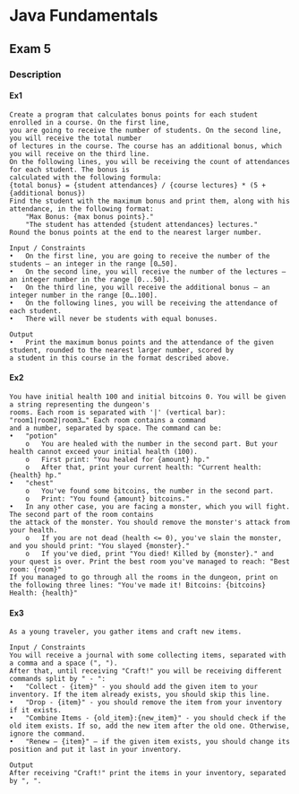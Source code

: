 # Java Fundamentals

## Exam 5

### Description
#### Ex1 
    Create a program that calculates bonus points for each student enrolled in a course. On the first line,
    you are going to receive the number of students. On the second line, you will receive the total number 
    of lectures in the course. The course has an additional bonus, which you will receive on the third line. 
    On the following lines, you will be receiving the count of attendances for each student. The bonus is 
    calculated with the following formula: 
    {total bonus} = {student attendances} / {course lectures} * (5 + {additional bonus}) 
    Find the student with the maximum bonus and print them, along with his attendance, in the following format:
        "Max Bonus: {max bonus points}." 
        "The student has attended {student attendances} lectures." 
    Round the bonus points at the end to the nearest larger number. 

    Input / Constraints 
    •	On the first line, you are going to receive the number of the students – an integer in the range [0…50].
    •	On the second line, you will receive the number of the lectures – an integer number in the range [0...50].
    •	On the third line, you will receive the additional bonus – an integer number in the range [0….100].
    •	On the following lines, you will be receiving the attendance of each student. 
    •	There will never be students with equal bonuses.

    Output 
    •	Print the maximum bonus points and the attendance of the given student, rounded to the nearest larger number, scored by
    a student in this course in the format described above.

#### Ex2
    You have initial health 100 and initial bitcoins 0. You will be given a string representing the dungeon's 
    rooms. Each room is separated with '|' (vertical bar): "room1|room2|room3…" Each room contains a command 
    and a number, separated by space. The command can be: 
    •	"potion" 
        o	You are healed with the number in the second part. But your health cannot exceed your initial health (100).
        o	First print: "You healed for {amount} hp." 
        o	After that, print your current health: "Current health: {health} hp." 
    •	"chest" 
        o	You've found some bitcoins, the number in the second part. 
        o	Print: "You found {amount} bitcoins." 
    •	In any other case, you are facing a monster, which you will fight. The second part of the room contains
    the attack of the monster. You should remove the monster's attack from your health. 
        o	If you are not dead (health <= 0), you've slain the monster, and you should print: "You slayed {monster}." 
        o	If you've died, print "You died! Killed by {monster}." and your quest is over. Print the best room you've managed to reach: "Best room: {room}" 
    If you managed to go through all the rooms in the dungeon, print on the following three lines: "You've made it! Bitcoins: {bitcoins} Health: {health}"

#### Ex3
    As a young traveler, you gather items and craft new items. 

    Input / Constraints 
    You will receive a journal with some collecting items, separated with a comma and a space (", "). 
    After that, until receiving "Craft!" you will be receiving different commands split by " - ": 
    •	"Collect - {item}" - you should add the given item to your inventory. If the item already exists, you should skip this line. 
    •	"Drop - {item}" - you should remove the item from your inventory if it exists. 
    •	"Combine Items - {old_item}:{new_item}" - you should check if the old item exists. If so, add the new item after the old one. Otherwise, ignore the command. 
    •	"Renew – {item}" – if the given item exists, you should change its position and put it last in your inventory. 

    Output 
    After receiving "Craft!" print the items in your inventory, separated by ", ".
